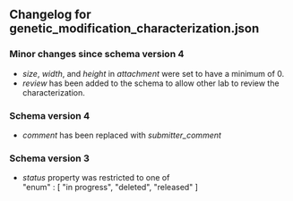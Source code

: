 ## Changelog for genetic_modification_characterization.json

### Minor changes since schema version 4 

* *size*, *width*, and *height* in *attachment* were set to have a minimum of 0.
* *review* has been added to the schema to allow other lab to review the characterization.

### Schema version 4

* *comment* has been replaced with *submitter_comment*

### Schema version 3

* *status* property was restricted to one of  
    "enum" : [
        "in progress",
        "deleted",
        "released"
    ]
